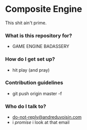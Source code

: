# Composite Engine #

This shit ain't prime.

### What is this repository for? ###

* GAME ENGINE BADASSERY

### How do I get set up? ###

* hit play (and pray)

### Contribution guidelines ###

* git push origin master -f

### Who do I talk to? ###

* do-not-reply@andreduvoisin.com
* i *promise* i look at that email
